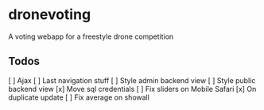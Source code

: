 # dronevoting
A voting webapp for a freestyle drone competition

## Todos
[ ] Ajax
[ ] Last navigation stuff
[ ] Style admin backend view
[ ] Style public backend view
[x] Move sql credentials
[ ] Fix sliders on Mobile Safari
[x] On duplicate update
[ ] Fix average on showall
